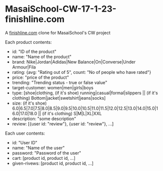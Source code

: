 # MasaiSchool-CW-17-1-23-finishline.com

A [finishline.com](https:www.finishline.com) clone for MasaiSchool's CW project

Each product contents:

* id: "ID of the product"
* name: "Name of the product"
* brand: Nike|Jordan|Adidas|New Balance|On|Converse|Under Armour|Fila
* rating: {avg: "Rating out of 5", count: "No of people who have rated"}
* price: "price of the product"
* trending: "Trending status - true or false value"
* target-customer: women|men|girls|boys
* type: [shoe|clothing, (if it's shoe) running|casual|formal|slippers || (if it's clothing) Bottom|jacket|swetshirt|jeans|socks]
* size: (if it's shoe) 6.0|6.5|7.0|7.5|8.0|8.5|9.0|9.5|10.0|10.5|11.0|11.5|12.0|12.5|13.0|14.0|15.0|16.0|17.0|18.0 || (if it's clothing) S|M|L|XL|XXL
* description: "some description"
* review: [{user id: "review"}, {user id: "review"}, ...]


Each user contents:

* id: "User ID"
* name: "Name of the user"
* password: "Password of the user"
* cart: [product id, product id, ...]
* given-rivews: [product id, product id, ...]
